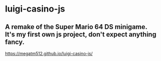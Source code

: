 # luigi-casino-js
## A remake of the Super Mario 64 DS minigame. It's my first own js project, don't expect anything fancy.
https://megatm512.github.io/luigi-casino-js/
